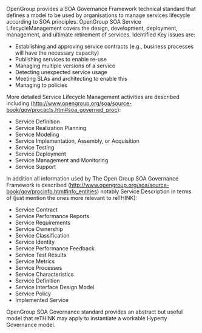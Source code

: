 OpenGroup provides a SOA Governance Framework technical standard that defines a model to be used by organisations to manage services lifecycle according to SOA principles. 
OpenGroup SOA Service LifecycleManagement covers the design, development, deployment, management, and ultimate retirement of services. Identified Key issues are:

- Establishing and approving service contracts (e.g., business processes will have the necessary capacity)
- Publishing services to enable re-use
- Managing multiple versions of a service
- Detecting unexpected service usage
- Meeting SLAs and architecting to enable this
- Managing to policies

More detailed Service Lifecycle Management activities are described including (http://www.opengroup.org/soa/source-book/gov/procacts.htm#soa_governed_proc):

* Service Definition
* Service Realization Planning
* Service Modeling
* Service Implementation, Assembly, or Acquisition
* Service Testing
* Service Deployment
* Service Management and Monitoring
* Service Support

In addition all information used by The Open Group SOA Governance Framework is described (http://www.opengroup.org/soa/source-book/gov/procinfo.htm#info_entities) notably Service Description in terms of (just mention the ones more relevant to reTHINK):
* Service Contract
* Service Performance Reports
* Service Requirements
* Service Ownership
* Service Classification
* Service Identity
* Service Performance Feedback
* Service Test Results
* Service Metrics
* Service Processes
* Service Characteristics
* Service Definition
* Service Interface Design Model
* Service Policy
* Implemented Service

OpenGroup SOA Governance standard provides an abstract but useful model that reTHINK may apply to instantiate a workable  Hyperty Governance model.
